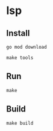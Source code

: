 # lsp 


## Install 

```shell
go mod download
```

```shell
make tools
```

## Run

```shell
make
```

## Build

```shell
make build
```


